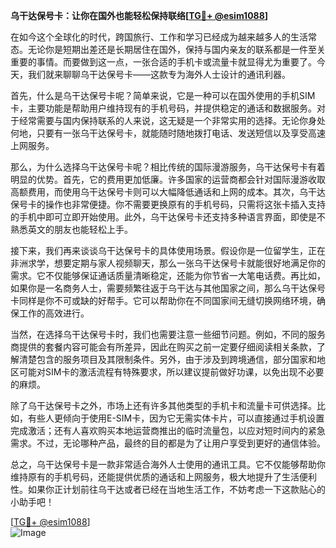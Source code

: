 **乌干达保号卡：让你在国外也能轻松保持联络[[TG💪+ @esim1088](https://t.me/s/esim1088)]**

在如今这个全球化的时代，跨国旅行、工作和学习已经成为越来越多人的生活常态。无论你是短期出差还是长期居住在国外，保持与国内亲友的联系都是一件至关重要的事情。而要做到这一点，一张合适的手机卡或流量卡就显得尤为重要了。今天，我们就来聊聊乌干达保号卡——这款专为海外人士设计的通讯利器。

首先，什么是乌干达保号卡呢？简单来说，它是一种可以在国外使用的手机SIM卡，主要功能是帮助用户维持现有的手机号码，并提供稳定的通话和数据服务。对于经常需要与国内保持联系的人来说，这无疑是一个非常实用的选择。无论你身处何地，只要有一张乌干达保号卡，就能随时随地拨打电话、发送短信以及享受高速上网服务。

那么，为什么选择乌干达保号卡呢？相比传统的国际漫游服务，乌干达保号卡有着明显的优势。首先，它的费用更加低廉。许多国家的运营商都会针对国际漫游收取高额费用，而使用乌干达保号卡则可以大幅降低通话和上网的成本。其次，乌干达保号卡的操作也非常便捷。你不需要更换原有的手机号码，只需将这张卡插入支持的手机中即可立即开始使用。此外，乌干达保号卡还支持多种语言界面，即使是不熟悉英文的朋友也能轻松上手。

接下来，我们再来谈谈乌干达保号卡的具体使用场景。假设你是一位留学生，正在非洲求学，想要定期与家人视频聊天，那么一张乌干达保号卡就能很好地满足你的需求。它不仅能够保证通话质量清晰稳定，还能为你节省一大笔电话费。再比如，如果你是一名商务人士，需要频繁往返于乌干达与其他国家之间，那么乌干达保号卡同样是你不可或缺的好帮手。它可以帮助你在不同国家间无缝切换网络环境，确保工作的高效进行。

当然，在选择乌干达保号卡时，我们也需要注意一些细节问题。例如，不同的服务商提供的套餐内容可能会有所差异，因此在购买之前一定要仔细阅读相关条款，了解清楚包含的服务项目及其限制条件。另外，由于涉及到跨境通信，部分国家和地区可能对SIM卡的激活流程有特殊要求，所以建议提前做好功课，以免出现不必要的麻烦。

除了乌干达保号卡之外，市场上还有许多其他类型的手机卡和流量卡可供选择。比如，有些人更倾向于使用E-SIM卡，因为它无需实体卡片，可以直接通过手机设置完成激活；还有人喜欢购买本地运营商推出的临时流量包，以应对短时间内的紧急需求。不过，无论哪种产品，最终的目的都是为了让用户享受到更好的通信体验。

总之，乌干达保号卡是一款非常适合海外人士使用的通讯工具。它不仅能够帮助你维持原有的手机号码，还能提供优质的通话和上网服务，极大地提升了生活便利性。如果你正计划前往乌干达或者已经在当地生活工作，不妨考虑一下这款贴心的小助手吧！

[[TG💪+ @esim1088](https://t.me/s/esim1088)]  
![Image](https://i.postimg.cc/4NQfJmqS/Snipaste-2025-05-13-00-14-12.png)